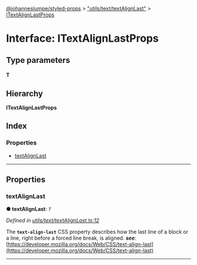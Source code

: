[@johanneslumpe/styled-props](../README.md) > ["utils/text/textAlignLast"](../modules/_utils_text_textalignlast_.md) > [ITextAlignLastProps](../interfaces/_utils_text_textalignlast_.itextalignlastprops.md)

# Interface: ITextAlignLastProps

## Type parameters
#### T 
## Hierarchy

**ITextAlignLastProps**

## Index

### Properties

* [textAlignLast](_utils_text_textalignlast_.itextalignlastprops.md#textalignlast)

---

## Properties

<a id="textalignlast"></a>

###  textAlignLast

**● textAlignLast**: *`T`*

*Defined in [utils/text/textAlignLast.ts:12](https://github.com/johanneslumpe/styled-props/blob/3abf398/src/utils/text/textAlignLast.ts#L12)*

The **`text-align-last`** CSS property describes how the last line of a block or a line, right before a forced line break, is aligned.
*__see__*: [https://developer.mozilla.org/docs/Web/CSS/text-align-last](https://developer.mozilla.org/docs/Web/CSS/text-align-last)

___

